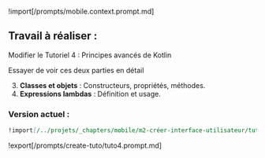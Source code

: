 !import[/prompts/mobile.context.prompt.md] 

## **Travail à réaliser :**  

Modifier le Tutoriel 4 : Principes avancés de Kotlin

Essayer de voir ces deux parties en détail 


3. **Classes et objets** : Constructeurs, propriétés, méthodes.
4. **Expressions lambdas** : Définition et usage.

### Version actuel : 

```md
!import[/../projets/_chapters/mobile/m2-créer-interface-utilisateur/tuto4.md]
```

!export[/prompts/create-tuto/tuto4.prompt.md]  
